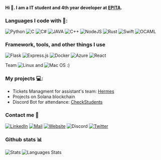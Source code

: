 #### Hi 👋. I am a IT student and 4th year developer at [EPITA](https://www.epita.fr).

### Languages I code with 🎯:
![Python](https://img.shields.io/badge/python-3670A0?style=for-the-badge&logo=python&logoColor=ffdd54)
![C](https://img.shields.io/badge/c-%2300599C.svg?style=for-the-badge&logo=c&logoColor=white)
![C#](https://img.shields.io/badge/c%23-%23239120.svg?style=for-the-badge&logo=c-sharp&logoColor=white)
![JAVA](https://img.shields.io/badge/-JAVA-red?color=aa0000&style=for-the-badge&logo=java&logoColor=white)
![C++](https://img.shields.io/badge/c++-%2300599C.svg?style=for-the-badge&logo=c%2B%2B&logoColor=white)
![NodeJS](https://img.shields.io/badge/node.js-6DA55F?style=for-the-badge&logo=node.js&logoColor=white)
![Rust](https://img.shields.io/badge/rust-%23000000.svg?style=for-the-badge&logo=rust&logoColor=white)
![Swift](https://img.shields.io/badge/swift-F54A2A?style=for-the-badge&logo=swift&logoColor=white)
![OCAML](https://img.shields.io/badge/-Ocaml-orange?color=cc4100&style=for-the-badge&logo=ocaml&logoColor=white)

### Framework, tools, and other things I use
![Flask](https://img.shields.io/badge/flask-%23000.svg?style=for-the-badge&logo=flask&logoColor=white)
![Express.js](https://img.shields.io/badge/express.js-%23404d59.svg?style=for-the-badge&logo=express&logoColor=%2361DAFB)
![Docker](https://img.shields.io/badge/docker-%230db7ed.svg?style=for-the-badge&logo=docker&logoColor=white)
![Azure](https://img.shields.io/badge/azure-%230072C6.svg?style=for-the-badge&logo=microsoftazure&logoColor=white)
![React](https://img.shields.io/badge/react-%2320232a.svg?style=for-the-badge&logo=react&logoColor=%2361DAFB)

Team ![Linux](https://img.shields.io/badge/Linux-FCC624?style=for-the-badge&logo=linux&logoColor=black) and ![Mac OS](https://img.shields.io/badge/mac%20os-000000?style=for-the-badge&logo=macos&logoColor=F0F0F0) :)


### My projects 💻:
- Tickets Managment for assistant's team: [Hermes](https://github.com/Renaud-Dov/Hermes)
- Projects on Solana blockchain
- Discord Bot for attendance: [CheckStudents](https://github.com/Renaud-Dov/CheckStudents)

### Contact me 📢
[![LinkedIn](https://img.shields.io/badge/renaud.dov.devers-%230077B5.svg?style=for-the-badge&logo=linkedin&logoColor=white)](https://www.linkedin.com/in/renaud-dov-devers)
[![Mail](https://img.shields.io/badge/contact@bugbear.fr-D14836?style=for-the-badge)](mailto:contact@bugbear.fr)
[![Website](https://img.shields.io/badge/bugbear.fr-4DC730?style=for-the-badge)](https://bugbear.fr)
![Discord](https://img.shields.io/badge/bugbear-%237289DA.svg?style=for-the-badge&logo=discord&logoColor=white)
[![Twitter](https://img.shields.io/badge/dov__chavers-%231DA1F2.svg?style=for-the-badge&logo=Twitter&logoColor=white)](https://twitter.com/dov_chavers/)


### Github stats 📊
![Stats](https://github-readme-stats.vercel.app/api?username=Renaud-Dov&show_icons=true&bg_color=45,e6930e,a61127&title_color=fff&text_color=fff&icon_color=fff)
![Languages Stats](https://github-readme-stats.vercel.app/api/top-langs/?username=Renaud-Dov&show_icons=true&bg_color=45,e6930e,a61127&title_color=fff&text_color=fff&icon_color=fff&layout=compact)

